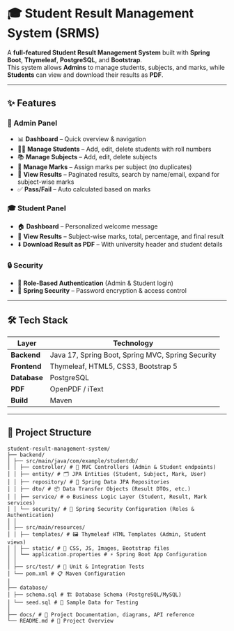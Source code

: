 # 🎓 Student Result Management System (SRMS)

A **full-featured Student Result Management System** built with **Spring Boot**, **Thymeleaf**, **PostgreSQL**, and **Bootstrap**.  
This system allows **Admins** to manage students, subjects, and marks, while **Students** can view and download their results as **PDF**.  

---

## ✨ Features

### 🔑 Admin Panel
- 📊 **Dashboard** – Quick overview & navigation  
- 👨‍🎓 **Manage Students** – Add, edit, delete students with roll numbers  
- 📚 **Manage Subjects** – Add, edit, delete subjects  
- 📝 **Manage Marks** – Assign marks per subject (no duplicates)  
- 📖 **View Results** – Paginated results, search by name/email, expand for subject-wise marks  
- ✅ **Pass/Fail** – Auto calculated based on marks  

### 🎓 Student Panel
- 🏠 **Dashboard** – Personalized welcome message  
- 📄 **View Results** – Subject-wise marks, total, percentage, and final result  
- ⬇️ **Download Result as PDF** – With university header and student details  

### 🔒 Security
- 👤 **Role-Based Authentication** (Admin & Student login)  
- 🔑 **Spring Security** – Password encryption & access control  

---

## 🛠 Tech Stack

| Layer       | Technology |
|-------------|------------|
| **Backend** | Java 17, Spring Boot, Spring MVC, Spring Security |
| **Frontend**| Thymeleaf, HTML5, CSS3, Bootstrap 5 |
| **Database**| PostgreSQL |
| **PDF**     | OpenPDF / iText |
| **Build**   | Maven |

---

## 📂 Project Structure

```plaintext
student-result-management-system/
├── backend/
│ ├── src/main/java/com/example/studentdb/
│ │ ├── controller/ # 🎯 MVC Controllers (Admin & Student endpoints)
│ │ ├── entity/ # 🗂 JPA Entities (Student, Subject, Mark, User)
│ │ ├── repository/ # 💾 Spring Data JPA Repositories
│ │ ├── dto/ # 📦 Data Transfer Objects (Result DTOs, etc.)
│ │ ├── service/ # ⚙️ Business Logic Layer (Student, Result, Mark services)
│ │ └── security/ # 🔐 Spring Security Configuration (Roles & Authentication)
│ │
│ ├── src/main/resources/
│ │ ├── templates/ # 🖼 Thymeleaf HTML Templates (Admin, Student views)
│ │ ├── static/ # 🎨 CSS, JS, Images, Bootstrap files
│ │ └── application.properties # ⚡ Spring Boot App Configuration
│ │
│ ├── src/test/ # 🧪 Unit & Integration Tests
│ └── pom.xml # 📋 Maven Configuration
│
├── database/
│ ├── schema.sql # 🏗 Database Schema (PostgreSQL/MySQL)
│ └── seed.sql # 🌱 Sample Data for Testing
│
├── docs/ # 📘 Project Documentation, diagrams, API reference
└── README.md # 📄 Project Overview

